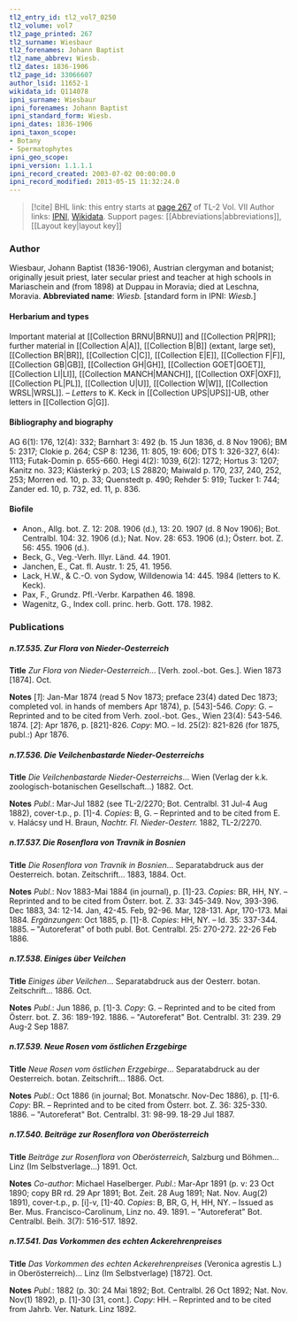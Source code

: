 ```yaml
---
tl2_entry_id: tl2_vol7_0250
tl2_volume: vol7
tl2_page_printed: 267
tl2_surname: Wiesbaur
tl2_forenames: Johann Baptist
tl2_name_abbrev: Wiesb.
tl2_dates: 1836-1906
tl2_page_id: 33066607
author_lsid: 11652-1
wikidata_id: Q114078
ipni_surname: Wiesbaur
ipni_forenames: Johann Baptist
ipni_standard_form: Wiesb.
ipni_dates: 1836-1906
ipni_taxon_scope: 
- Botany
- Spermatophytes
ipni_geo_scope: 
ipni_version: 1.1.1.1
ipni_record_created: 2003-07-02 00:00:00.0
ipni_record_modified: 2013-05-15 11:32:24.0
---
```


> [!cite] BHL link: this entry starts at [page 267](https://www.biodiversitylibrary.org/page/33066607) of TL-2 Vol. VII
> Author links: [IPNI](https://www.ipni.org/a/11652-1), [Wikidata](https://www.wikidata.org/wiki/Q114078). Support pages: [[Abbreviations|abbreviations]], [[Layout key|layout key]]

### Author

Wiesbaur, Johann Baptist (1836-1906), Austrian clergyman and botanist; originally jesuit priest, later secular priest and teacher at high schools in Mariaschein and (from 1898) at Duppau in Moravia; died at Leschna, Moravia. 
**Abbreviated name**: *Wiesb.* \[standard form in IPNI: *Wiesb.*\]

#### Herbarium and types

Important material at [[Collection BRNU|BRNU]] and [[Collection PR|PR]]; further material in [[Collection A|A]], [[Collection B|B]] (extant, large set), [[Collection BR|BR]], [[Collection C|C]], [[Collection E|E]], [[Collection F|F]], [[Collection GB|GB]], [[Collection GH|GH]], [[Collection GOET|GOET]], [[Collection LI|LI]], [[Collection MANCH|MANCH]], [[Collection OXF|OXF]], [[Collection PL|PL]], [[Collection U|U]], [[Collection W|W]], [[Collection WRSL|WRSL]]. – *Letters* to K. Keck in [[Collection UPS|UPS]]-UB, other letters in [[Collection G|G]].

#### Bibliography and biography

AG 6(1): 176, 12(4): 332; Barnhart 3: 492 (b. 15 Jun 1836, d. 8 Nov 1906); BM 5: 2317; Clokie p. 264; CSP 8: 1236, 11: 805, 19: 606; DTS 1: 326-327, 6(4): 1113; Futak-Domin p. 655-660. Hegi 4(2): 1039, 6(2): 1272; Hortus 3: 1207; Kanitz no. 323; Klásterký p. 203; LS 28820; Maiwald p. 170, 237, 240, 252, 253; Morren ed. 10, p. 33; Quenstedt p. 490; Rehder 5: 919; Tucker 1: 744; Zander ed. 10, p. 732, ed. 11, p. 836.

#### Biofile

- Anon., Allg. bot. Z. 12: 208. 1906 (d.), 13: 20. 1907 (d. 8 Nov 1906); Bot. Centralbl. 104: 32. 1906 (d.); Nat. Nov. 28: 653. 1906 (d.); Österr. bot. Z. 56: 455. 1906 (d.).
- Beck, G., Veg.-Verh. Illyr. Länd. 44. 1901.
- Janchen, E., Cat. fl. Austr. 1: 25, 41. 1956.
- Lack, H.W., & C.-O. von Sydow, Willdenowia 14: 445. 1984 (letters to K. Keck).
- Pax, F., Grundz. Pfl.-Verbr. Karpathen 46. 1898.
- Wagenitz, G., Index coll. princ. herb. Gott. 178. 1982.

### Publications

##### n.17.535. Zur Flora von Nieder-Oesterreich

**Title**
*Zur Flora von Nieder-Oesterreich*... \[Verh. zool.-bot. Ges.\]. Wien 1873 \[1874\]. Oct.

**Notes**
\[*1*\]: Jan-Mar 1874 (read 5 Nov 1873; preface 23(4) dated Dec 1873; completed vol. in hands of members Apr 1874), p. \[543\]-546. *Copy*: G. – Reprinted and to be cited from Verh. zool.-bot. Ges., Wien 23(4): 543-546. 1874.
\[*2*\]: Apr 1876, p. \[821\]-826. *Copy*: MO. – Id. 25(2): 821-826 (for 1875, publ.:) Apr 1876.

##### n.17.536. Die Veilchenbastarde Nieder-Oesterreichs

**Title**
*Die Veilchenbastarde Nieder-Oesterreichs*... Wien (Verlag der k.k. zoologisch-botanischen Gesellschaft...) 1882. Oct.

**Notes**
*Publ*.: Mar-Jul 1882 (see TL-2/2270; Bot. Centralbl. 31 Jul-4 Aug 1882), cover-t.p., p. \[1\]-4. *Copies*: B, G. – Reprinted and to be cited from E. v. Halácsy und H. Braun, *Nachtr. Fl. Nieder-Oesterr.* 1882, TL-2/2270.

##### n.17.537. Die Rosenflora von Travnik in Bosnien

**Title**
*Die Rosenflora von Travnik in Bosnien*... Separatabdruck aus der Oesterreich. botan. Zeitschrift... 1883, 1884. Oct.

**Notes**
*Publ*.: Nov 1883-Mai 1884 (in journal), p. \[1\]-23. *Copies*: BR, HH, NY. – Reprinted and to be cited from Österr. bot. Z. 33: 345-349. Nov, 393-396. Dec 1883, 34: 12-14. Jan, 42-45. Feb, 92-96. Mar, 128-131. Apr, 170-173. Mai 1884.
*Ergänzungen*: Oct 1885, p. \[1\]-8. *Copies*: HH, NY. – Id. 35: 337-344. 1885. – "Autoreferat" of both publ. Bot. Centralbl. 25: 270-272. 22-26 Feb 1886.

##### n.17.538. Einiges über Veilchen

**Title**
*Einiges über Veilchen*... Separatabdruck aus der Oesterr. botan. Zeitschrift... 1886. Oct.

**Notes**
*Publ*.: Jun 1886, p. \[1\]-3. *Copy*: G. – Reprinted and to be cited from Österr. bot. Z. 36: 189-192. 1886. – "Autoreferat" Bot. Centralbl. 31: 239. 29 Aug-2 Sep 1887.

##### n.17.539. Neue Rosen vom östlichen Erzgebirge

**Title**
*Neue Rosen vom östlichen Erzgebirge*... Separatabdruck au der Oesterreich. botan. Zeitschrift... 1886. Oct.

**Notes**
*Publ*.: Oct 1886 (in journal; Bot. Monatschr. Nov-Dec 1886), p. \[1\]-6. *Copy*: BR. – Reprinted and to be cited from Österr. bot. Z. 36: 325-330. 1886. – "Autoreferat" Bot. Centralbl. 31: 98-99. 18-29 Jul 1887.

##### n.17.540. Beiträge zur Rosenflora von Oberösterreich

**Title**
*Beiträge zur Rosenflora von Oberösterreich*, Salzburg und Böhmen... Linz (Im Selbstverlage...) 1891. Oct.

**Notes**
*Co-author*: Michael Haselberger.
*Publ*.: Mar-Apr 1891 (p. v: 23 Oct 1890; copy BR rd. 29 Apr 1891; Bot. Zeit. 28 Aug 1891; Nat. Nov. Aug(2) 1891), cover-t.p., p. \[i\]-v, \[1\]-40. *Copies*: B, BR, G, H, HH, NY. – Issued as Ber. Mus. Francisco-Carolinum, Linz no. 49. 1891. – "Autoreferat" Bot. Centralbl. Beih. 3(7): 516-517. 1892.

##### n.17.541. Das Vorkommen des echten Ackerehrenpreises

**Title**
*Das Vorkommen des echten Ackerehrenpreises* (Veronica agrestis L.) in Oberösterreich)... Linz (Im Selbstverlage) \[1872\]. Oct.

**Notes**
*Publ*.: 1882 (p. 30: 24 Mai 1892; Bot. Centralbl. 26 Oct 1892; Nat. Nov. Nov(1) 1892), p. \[1\]-30 \[31, cont.\]. *Copy*: HH. – Reprinted and to be cited from Jahrb. Ver. Naturk. Linz 1892.

